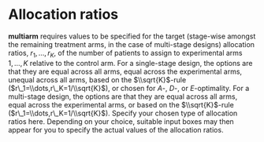 Allocation ratios
=================

**multiarm** requires values to be specified for the target (stage-wise
amongst the remaining treatment arms, in the case of multi-stage
designs) allocation ratios, *r*<sub>1</sub>, …, *r*<sub>*K*</sub>, of
the number of patients to assign to experimental arms 1, …, *K* relative
to the control arm. For a single-stage design, the options are that they
are equal across all arms, equal across the experimental arms, unequal
across all arms, based on the $\\sqrt{K}$-rule
($r\_1=\\dots,r\_K=1/\\sqrt{K}$), or chosen for *A*-, *D*-, or
*E*-optimality. For a multi-stage design, the options are that they are
equal across all arms, equal across the experimental arms, or based on
the $\\sqrt{K}$-rule ($r\_1=\\dots,r\_K=1/\\sqrt{K}$). Specify your
chosen type of allocation ratios here. Depending on your choice,
suitable input boxes may then appear for you to specify the actual
values of the allocation ratios.

